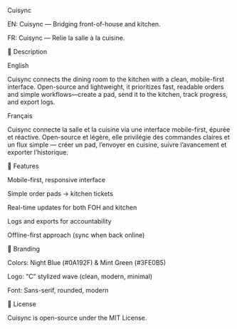 Cuisync

EN: Cuisync — Bridging front-of-house and kitchen.

FR: Cuisync — Relie la salle à la cuisine.

📝 Description

English

Cuisync connects the dining room to the kitchen with a clean, mobile-first interface. Open-source and lightweight, it prioritizes fast, readable orders and simple workflows—create a pad, send it to the kitchen, track progress, and export logs.

Français

Cuisync connecte la salle et la cuisine via une interface mobile-first, épurée et réactive. Open-source et légère, elle privilégie des commandes claires et un flux simple — créer un pad, l’envoyer en cuisine, suivre l’avancement et exporter l’historique.

🚀 Features

Mobile-first, responsive interface

Simple order pads → kitchen tickets

Real-time updates for both FOH and kitchen

Logs and exports for accountability

Offline-first approach (sync when back online)

🎨 Branding

Colors: Night Blue (#0A192F) & Mint Green (#3FE0B5)

Logo: “C” stylized wave (clean, modern, minimal)

Font: Sans-serif, rounded, modern

📄 License

Cuisync is open-source under the MIT License.
